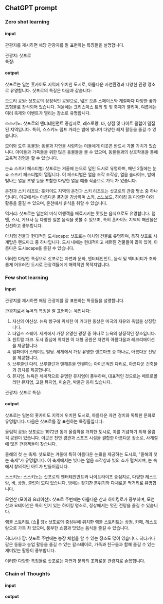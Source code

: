 ## ChatGPT prompt
### Zero shot learning
#### input
관광지를 제시하면 해당 관광지를 잘 표현하는 특징들을 설명합니다.

관광지: 삿포로  
특징:
#### output
삿포로는 일본 홋카이도 지역에 위치한 도시로, 아름다운 자연환경과 다양한 관광 명소로 유명합니다. 삿포로의 특징은 다음과 같습니다:

오도리 공원: 삿포로의 상징적인 공원으로, 넓은 오픈 스페이스와 계절마다 다양한 꽃과 조형물로 장식되어 있습니다. 겨울에는 크리스마스 트리 및 빛 축제가 열리며, 여름에는 여러 축제와 이벤트가 열리는 장소로 유명합니다.

스스키노: 삿포로의 엔터테인먼트 중심지로, 레스토랑, 바, 상점 및 나이트 클럽이 밀집된 지역입니다. 특히, 스스키노 램프 거리는 밤에 빛나며 다양한 레저 활동을 즐길 수 있습니다.

모이와 도루 동물원: 동물과 자연을 사랑하는 이들에게 이곳은 반드시 가볼 가치가 있습니다. 아이들과 가족들을 위한 많은 동물들을 볼 수 있으며, 동물들과의 상호작용을 통해 교육적 경험을 할 수 있습니다.

눈쇼 스즈키 페스티벌: 삿포로는 겨울에 눈으로 덮인 도시로 유명하며, 매년 2월에는 눈쇼 스즈키 페스티벌이 열립니다. 이 페스티벌은 얼음 조각 조각상, 얼음 슬라이드, 밤에 빛나는 얼음 조명 등을 포함한 다양한 얼음 예술 작품으로 가득 차 있습니다.

온천과 스키 리조트: 홋카이도 지역의 온천과 스키 리조트는 삿포로의 관광 명소 중 하나입니다. 이곳에서는 아름다운 풍경을 감상하며 스키, 스노보드, 하이킹 등 다양한 야외 활동을 즐길 수 있으며, 온천에서 휴식을 취할 수 있습니다.

먹거리: 삿포로는 일본의 미식 여행객을 매료시키는 맛있는 음식으로도 유명합니다. 램엔, 스시, 게요사 등 다양한 일본 음식을 맛볼 수 있으며, 특히 홋카이도 지역의 해산물은 신선하고 풍부합니다.

아치형 건물과 현대적인 도시scape: 삿포로는 아치형 건물로 유명하며, 특히 삿포로 시계탑은 랜드마크 중 하나입니다. 도시 내에는 현대적이고 세련된 건물들이 많이 있어, 아름다운 도시scape를 즐길 수 있습니다.

이러한 다양한 특징으로 삿포로는 자연과 문화, 엔터테인먼트, 음식 및 액티비티가 조화롭게 어우러진 도시로 관광객들에게 매력적인 목적지입니다.


### Few shot learning
#### input
관광지를 제시하면 해당 관광지를 잘 표현하는 특징들을 설명합니다.

관광지로서 뉴욕의 특징을 잘 표현하는 예입니다:
1. 자신의 여신상. 뉴욕 항구에 위치한 이 거대한 동상은 미국의 자유와 독립을 상징합니다.
2. 타임스 스퀘어. 세계에서 가장 유명한 광장 중 하나로 뉴욕의 상징적인 장소입니다.
3. 센트럴 파크. 도시 중심에 위치한 이 대형 공원은 자연의 아름다움과 레크리에이션을 제공합니다.
4. 엠파이어 스테이트 빌딩. 세계에서 가장 유명한 랜드마크 중 하나로, 아름다운 전망을 제공합니다.
5. 브루클린 다리. 브루클린과 맨해튼을 연결하는 아이콘적인 다리로, 아름다운 건축물과 경치를 제공합니다.
6. 뮤지엄. 뉴욕은 세계적으로 유명한 뮤지엄이 풍부하며, 대표적인 것으로는 메트로폴리탄 뮤지엄, 고갤 뮤지엄, 미술관, 박물관 등이 있습니다.

관광지: 삿포로
특징:
#### output
삿포로는 일본의 홋카이도 지역에 위치한 도시로, 아름다운 자연 경치와 독특한 문화로 유명합니다. 다음은 삿포로를 잘 표현하는 특징들입니다:

올림픽 공원: 삿포로는 1972년 동계 올림픽을 개최한 도시로, 이를 기념하기 위해 올림픽 공원이 있습니다. 이곳은 천연 경관과 스포츠 시설을 결합한 아름다운 장소로, 사계절에 많은 관광객들이 찾습니다.

올해의 첫 눈 축제: 삿포로는 겨울에 특히 아름다운 눈景을 제공하는 도시로, "올해의 첫 눈 축제"가 유명합니다. 이 축제에서는 빛나는 얼음 조각상과 빛의 쇼가 펼쳐지며, 눈 속에서 창의적인 아트가 만들어집니다.

스스키노: 스스키노는 삿포로의 엔터테인먼트와 나이트라이프 중심지로, 다양한 레스토랑, 바, 상점, 클럽이 모여 있습니다. 밤에는 활기찬 분위기와 다채로운 먹거리로 유명합니다.

모연산 (모이와 요테이산): 삿포로 주변에는 아름다운 산과 하이킹로가 풍부하며, 모연산과 요테이산은 특히 인기 있는 하이킹 명소로, 정상에서는 멋진 전망을 즐길 수 있습니다.

램블 스트리트 (쇼퟈ 딩): 삿포로의 중심부에 위치한 램블 스트리트는 상점, 카페, 레스토랑으로 가득 차 있으며, 풍부한 쇼핑과 맛있는 음식을 즐길 수 있습니다.

히타카다 팜: 삿포로 주변에는 농장 체험을 할 수 있는 장소도 많이 있습니다. 히타카다 팜은 동물과 농업 활동을 즐길 수 있는 팜스테이로, 가족과 친구들과 함께 즐길 수 있는 재미있는 활동이 풍부합니다.

이러한 다양한 특징들로 삿포로는 자연과 문화의 조화로운 관광지로 손꼽힙니다.


### Chain of Thoughts
#### input

#### output
